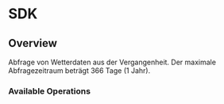 # SDK

## Overview

Abfrage von Wetterdaten aus der Vergangenheit. Der maximale Abfragezeitraum beträgt 366 Tage (1 Jahr).

### Available Operations

